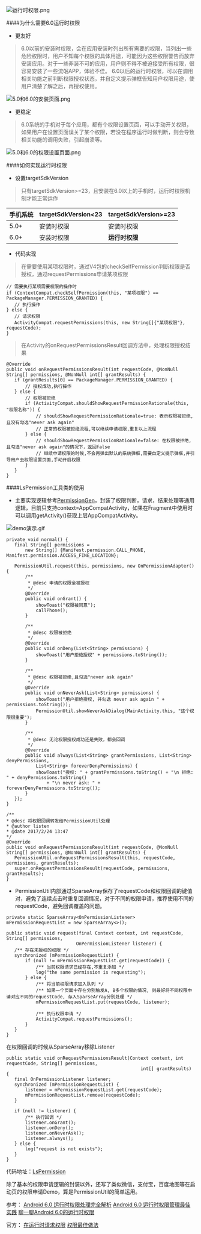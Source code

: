 ![运行时权限.png](https://github.com/listen2code/article/blob/master/运行时权限/screenshot/运行时权限.jpg?raw=true)

####为什么需要6.0运行时权限
* 更友好

> 6.0以前的安装时权限，会在应用安装时列出所有需要的权限，当列出一些危险权限时，用户不知每个权限的具体用途，可能因为这些权限警告而放弃安装应用。对于一些非装不可的应用，用户则不得不被迫接受所有权限，很容易安装了一些流氓APP，体验不佳。
> 6.0以后的运行时权限，可以在调用相关功能之前判断权限授权状态，并自定义提示弹框告知用户权限用途，使用户清楚了解之后，再授权使用。

![5.0和6.0的安装页面.png](https://raw.githubusercontent.com/listen2code/article/master/运行时权限/screenshot/5.0和6.0的安装页面.png)

* 更稳定

> 6.0系统的手机对于每个应用，都有个权限设置页面，可以手动开关权限，如果用户在设置页面误关了某个权限，若没在程序运行时做判断，则会导致相关功能的调用失败，引起崩溃等。

![5.0和6.0的权限设置页面.png](https://github.com/listen2code/article/blob/master/运行时权限/screenshot/5.0和6.0的权限设置页面.png?raw=true)

####如何实现运行时权限

* 设置targetSdkVersion

> 只有targetSdkVersion>=23，且安装在6.0以上的手机时，运行时权限机制才能正常运作

| 手机系统 | targetSdkVersion<23 | targetSdkVersion>=23 |
| --- | --- | --- |
| 5.0+ | 安装时权限 | 安装时权限 |
| 6.0+ | 安装时权限 | **运行时权限** |

* 代码实现

> 在需要使用某项权限时，通过V4包的checkSelfPermission判断权限是否授权，通过requestPermissions申请某项权限

```
// 需要执行某项需要权限的操作时
if (ContextCompat.checkSelfPermission(this, "某项权限") == PackageManager.PERMISSION_GRANTED) {
   // 执行操作
} else {
   // 请求权限
   ActivityCompat.requestPermissions(this, new String[]{"某项权限"}, requestCode);
}
```
 
> 在Activity的onRequestPermissionsResult回调方法中，处理权限授权结果

```
@Override
public void onRequestPermissionsResult(int requestCode, @NonNull String[] permissions, @NonNull int[] grantResults) {
   if (grantResults[0] == PackageManager.PERMISSION_GRANTED) {
       // 授权成功,执行操作
   } else {
       // 权限被拒绝
       if (ActivityCompat.shouldShowRequestPermissionRationale(this, "权限名称")) {
           // shouldShowRequestPermissionRationale=true: 表示权限被拒绝,且没有勾选"never ask again"
           // 正常的权限被拒绝流程,可以继续申请权限,重复以上流程
       } else {
           // shouldShowRequestPermissionRationale=false: 在权限被拒绝,且勾选"never ask again"的情况下，返回false
           // 继续申请权限的时候,不会再弹出默认的系统弹框,需要自定义提示弹框,并引导用户去权限设置页面,手动开启权限
       }
   }
}
```

####LsPermission工具类的使用

* 主要实现逻辑参考[PermissionGen](https://github.com/lovedise/PermissionGen)，封装了权限判断，请求，结果处理等通用逻辑，目前只支持context=AppCompatActivity，如果在Fragment中使用时可以调用getActivity()获取上层AppCompatActivity。

![demo演示.gif](https://github.com/listen2code/article/blob/master/运行时权限/screenshot/运行时权限.gif?raw=true)

```
private void normal() {
   final String[] permissions =
       new String[] {Manifest.permission.CALL_PHONE, Manifest.permission.ACCESS_FINE_LOCATION};

   PermissionUtil.request(this, permissions, new OnPermissionAdapter() {
       /**
        * @desc 申请的权限全被授权
        */
       @Override
       public void onGrant() {
           showToast("权限被同意");
           callPhone();
       }

       /**
        * @desc 权限被拒绝
        */
       @Override
       public void onDeny(List<String> permissions) {
           showToast("用户拒绝授权" + permissions.toString());
       }

       /**
        * @desc 权限被拒绝,且勾选"never ask again"
        */
       @Override
       public void onNeverAsk(List<String> permissions) {
           showToast("用户拒绝授权, 并勾选 never ask again " + permissions.toString());
           PermissionUtil.showNeverAskDialog(MainActivity.this, "这个权限很重要");
       }
       
       /**
        * @desc 无论权限授权成功还是失败，都会回调
        */
       @Override
       public void always(List<String> grantPermissions, List<String> denyPermissions,
           List<String> foreverDenyPermissions) {
           showToast("授权: " + grantPermissions.toString() + "\n 拒绝: " + denyPermissions.toString()
               + "\n never ask: " + foreverDenyPermissions.toString());
       }
   });
}

/**
* @desc 将权限回调转发给PermissionUtil处理
* @author listen
* @date 2017/2/24 13:47
*/
@Override
public void onRequestPermissionsResult(int requestCode, @NonNull String[] permissions, @NonNull int[] grantResults) {
   PermissionUtil.onRequestPermissionsResult(this, requestCode, permissions, grantResults);
   super.onRequestPermissionsResult(requestCode, permissions, grantResults);
}
```

* PermissionUtil内部通过SparseArray保存了requestCode和权限回调的键值对，避免了连续点击时重复回调情况，对于不同的权限申请，推荐使用不同的requestCode，避免回调覆盖的问题。

```
private static SparseArray<OnPermissionListener> mPermissionRequestList = new SparseArray<>();

public static void request(final Context context, int requestCode, String[] permissions,
                          OnPermissionListener listener) {
   /** 存在未授权的权限 */
   synchronized (mPermissionRequestList) {
       if (null != mPermissionRequestList.get(requestCode)) {
           /** 当前权限请求已经存在,不重复添加 */
           log("the same permission is requesting");
       } else {
           /** 将当前权限请求加入队列 */
           /** 如果一个页面中存在分别触发A, B多个权限的情况, 则最好将不同权限申请对应不同的requestCode, 存入SparseArray分别处理 */
           mPermissionRequestList.put(requestCode, listener);

           /** 执行权限申请 */
           ActivityCompat.requestPermissions();
       }
   }
}
```

在权限回调的时候从SparseArray移除Listener

```
public static void onRequestPermissionsResult(Context context, int requestCode, String[] permissions,
                                                  int[] grantResults) {
   final OnPermissionListener listener;
   synchronized (mPermissionRequestList) {
       listener = mPermissionRequestList.get(requestCode);
       mPermissionRequestList.remove(requestCode);
   }

   if (null != listener) {
       /** 执行回调 */
       listener.onGrant();
       listener.onDeny();
       listener.onNeverAsk();
       listener.always();
   } else {
       log("request is not exists");
   }
}
```

代码地址：[LsPermission](https://github.com/listen2code/Test_Mogu_View)

除了基本的权限申请逻辑的封装以外，还写了类似微信，支付宝，百度地图等在启动页的权限申请Demo，算是PermissionUtil的简单运用。


参考：
[Android 6.0 运行时权限处理完全解析](http://blog.csdn.net/lmj623565791/article/details/50709663)
[Android 6.0 运行时权限管理最佳实践](https://gold.xitu.io/post/57d5de3e2e958a00546a7465)
[聊一聊Android 6.0的运行时权限](http://droidyue.com/blog/2016/01/17/understanding-marshmallow-runtime-permission/index.html)

官方：
[在运行时请求权限](https://developer.android.com/training/permissions/requesting.html?hl=zh-cn)
[权限最佳做法](https://developer.android.com/training/permissions/best-practices.html?hl=zh-cn)

